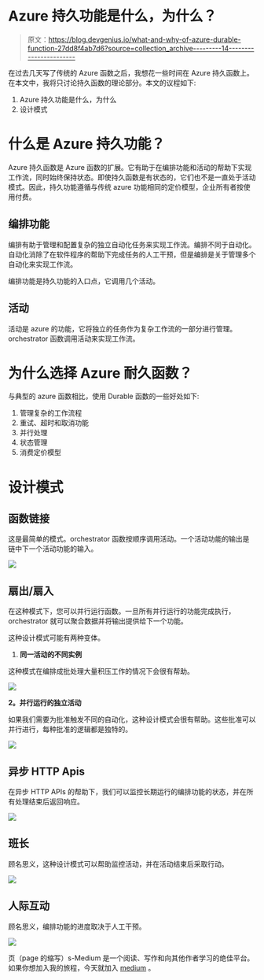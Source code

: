 # Azure 持久功能是什么，为什么？

> 原文：<https://blog.devgenius.io/what-and-why-of-azure-durable-function-27dd8f4ab7d6?source=collection_archive---------14----------------------->

在过去几天写了传统的 Azure 函数之后，我想花一些时间在 Azure 持久函数上。在本文中，我将只讨论持久函数的理论部分。本文的议程如下:

1.  Azure 持久功能是什么，为什么
2.  设计模式

# 什么是 Azure 持久功能？

Azure 持久函数是 Azure 函数的扩展。它有助于在编排功能和活动的帮助下实现工作流，同时始终保持状态。即使持久函数是有状态的，它们也不是一直处于活动模式。因此，持久功能遵循与传统 azure 功能相同的定价模型，企业所有者按使用付费。

## 编排功能

编排有助于管理和配置复杂的独立自动化任务来实现工作流。编排不同于自动化。自动化消除了在软件程序的帮助下完成任务的人工干预，但是编排是关于管理多个自动化来实现工作流。

编排功能是持久功能的入口点，它调用几个活动。

## 活动

活动是 azure 的功能，它将独立的任务作为复杂工作流的一部分进行管理。orchestrator 函数调用活动来实现工作流。

# 为什么选择 Azure 耐久函数？

与典型的 azure 函数相比，使用 Durable 函数的一些好处如下:

1.  管理复杂的工作流程
2.  重试、超时和取消功能
3.  并行处理
4.  状态管理
5.  消费定价模型

# 设计模式

## 函数链接

这是最简单的模式。orchestrator 函数按顺序调用活动。一个活动功能的输出是链中下一个活动功能的输入。

![](img/e09c097ebff6f249a340991834673741.png)

## 扇出/扇入

在这种模式下，您可以并行运行函数。一旦所有并行运行的功能完成执行，orchestrator 就可以聚合数据并将输出提供给下一个功能。

这种设计模式可能有两种变体。

1.  **同一活动的不同实例**

这种模式在编排成批处理大量积压工作的情况下会很有帮助。

![](img/d9cb112d241912e4ee1814c16c7a0388.png)

**2。并行运行的独立活动**

如果我们需要为批准触发不同的自动化，这种设计模式会很有帮助。这些批准可以并行进行，每种批准的逻辑都是独特的。

![](img/d7143f6f508ef00bed845fee1debca6e.png)

## 异步 HTTP Apis

在异步 HTTP APIs 的帮助下，我们可以监控长期运行的编排功能的状态，并在所有处理结束后返回响应。

![](img/8e5c9f545182812f69e75d7af7334917.png)

## 班长

顾名思义，这种设计模式可以帮助监控活动，并在活动结束后采取行动。

![](img/ae0817b2945fe95881dacb2ea098744f.png)

## 人际互动

顾名思义，编排功能的进度取决于人工干预。

![](img/5e9d287d91c4a907559caffd3b1613e5.png)

页（page 的缩写）s-Medium 是一个阅读、写作和向其他作者学习的绝佳平台。如果你想加入我的旅程，今天就加入 [medium](https://tarunbhatt9784.medium.com/membership) 。